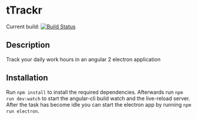 # tTrackr

Current build: [![Build Status](https://travis-ci.org/magruene/tTrackr.svg?branch=master)](https://travis-ci.org/magruene/tTrackr)

## Description
Track your daily work hours in an angular 2 electron application

## Installation
Run `npm install` to install the required dependencies. Afterwards run `npm run dev:watch` to start the angular-cli build watch and the live-reload server. After the task has become idle you can start the electron app by running `npm run electron`.
